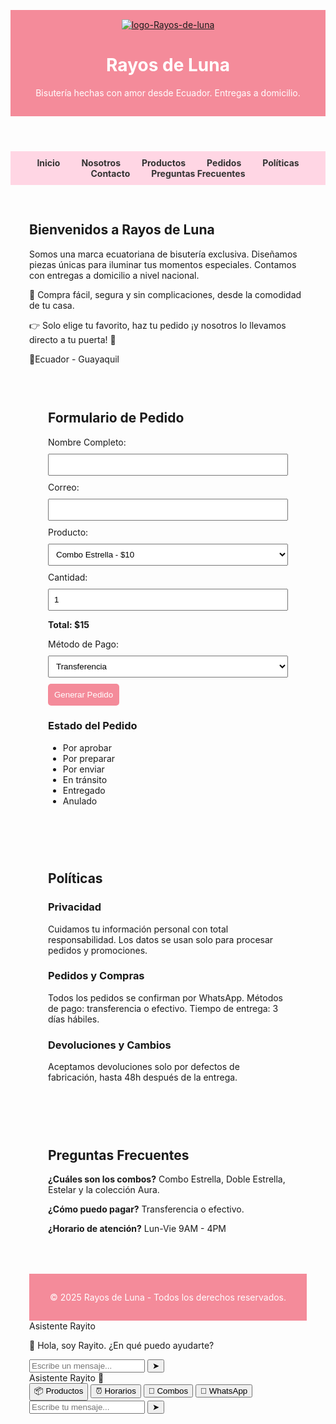<html lang="es">
<head>
  <meta charset="UTF-8">
  <meta name="viewport" content="width=device-width, initial-scale=1.0">
  <title>Rayos de Luna | Bisutería</title>
  <style>
 
  body { font-family: Arial, sans-serif; margin: 0; padding: 0; }
    header { background: #f48b9a; padding: 15px; text-align: center; color: white; }
    nav { background: #ffd6e4; padding: 10px; text-align: center; }
    nav a { margin: 0 15px; text-decoration: none; color: #333; font-weight: bold; }
    section { padding: 30px; display: none; }
    section.active { display: block; }
    .producto { border: 1px solid #ccc; padding: 15px; margin: 10px; border-radius: 8px; }
    .boton { background: #f48b9a; color: white; padding: 10px; border: none; border-radius: 5px; cursor: pointer; }
    .formulario input, .formulario select { display: block; margin: 10px 0; padding: 8px; width: 100%; }
    footer { background: #f48b9a; color: white; text-align: center; padding: 15px; margin-top: 20px; }
    #rayito { position: fixed; bottom: 20px; right: 20px; background: #ffd6e4; border-radius: 50%; padding: 15px; cursor: pointer; box-shadow: 0 4px 6px rgba(0,0,0,0.2); }
    #rayitoMenu { display: none; position: fixed; bottom: 80px; right: 20px; background: white; border: 1px solid #ccc; border-radius: 10px; padding: 15px; width: 220px; }
    #rayitoMenu p { margin: 8px 0; cursor: pointer; color: #f48b9a; }
  </style>
</head>
<body>

  <header>
    <a href="https://imgbb.com/"><img src="https://i.ibb.co/dJmSGh63/logo-Rayos-de-luna.png" alt="logo-Rayos-de-luna" border="0"></a>
    <h1> Rayos de Luna </h1>
    <p>Bisutería hechas con amor desde Ecuador. Entregas a domicilio.</p>
  </header>

  <nav>
    <a href="#" onclick="mostrar('inicio')">Inicio</a>
    <a href="#" onclick="mostrar('nosotros')">Nosotros</a>
    <a href="#" onclick="mostrar('productos')">Productos</a>
    <a href="#" onclick="mostrar('pedidos')">Pedidos</a>
    <a href="#" onclick="mostrar('politicas')">Políticas</a>
    <a href="#" onclick="mostrar('contacto')">Contacto</a>
    <a href="#" onclick="mostrar('faq')">Preguntas Frecuentes</a>
  </nav>

  <!-- INICIO -->
  <section id="inicio" class="active">
    <h2>Bienvenidos a Rayos de Luna</h2>
    <p>Somos una marca ecuatoriana de bisutería exclusiva. Diseñamos piezas únicas para iluminar tus momentos especiales. Contamos con entregas a domicilio a nivel nacional.</p>
    <p>💖 Compra fácil, segura y sin complicaciones, desde la comodidad de tu casa.</p>
    <p>👉 Solo elige tu favorito, haz tu pedido ¡y nosotros lo llevamos directo a tu puerta! 🚚
    <p>📍Ecuador - Guayaquil</p>

  

  <!-- NOSOTROS -->
  <section id="nosotros">
    <h2>¿Quiénes Somos?</h2>
     <p>En Rayos de Luna somos marca d bisutería apasionada por crear puezas únicasque reflejan elegancia, estilo y personalidad. Cada una de nuestras piezas está diseñada pensando en ti, para que puedas  expresar tú esencia en cada momento especial. Nos caraterizamos por combinar calidad, creatividad y atención personalizada, ofrecemos no solo un producto, sino experiencias que ilumina tu día a día. Nuestra mision es  es acercarte a piezas que enamoran y te hagan sentir especial en cada ocación.</p>
    <h3>Misión</h3>
    <p>Brindar piezas únicas y elegantes que realzan la belleza y personalidad de cada cliente, ofreciendo una experiencia de compra segura, accesible y cercana, con atención personalizada que genera confianza y satisfacción.</p>
    <h3>Visión</h3>
    <p>Convertirnos en la marca de bisutería online preferida a nivel nacional, reconocida por la calidad de nuestros productos, la creatividad de nuestros diseños y la conexión emocional con nuestros clientes, inspirando momentos especiales y memorables.</p>
    <h3>Valores</h3>
    <ul>
      <li>Calidad:Nos comprometemos a ofrecer productos duraderos y bien elaborados.</li>
      <li>Creatividad: Cada pieza refleja originalidad y estilo.</li>
      <li>Confianza: Atención cercana y honesta en cada compra.</li>
      <li>Pasión: Amamos lo que hacemos y transmitimos esa pasión en nuestros productos.</li>
      <li>innovación: Buscamos siempre mejorar y sorprender a nuestros clientes con nuevas tendencias.</li>
    </ul>
  </section>

  <!-- PRODUCTOS -->
  <section id="productos">
    <h2>Nuestros Productos</h2>
    <div class="producto"> 
      <img src="https://i.ibb.co/HD1bwv3t/tu-imagen.jpg" alt="Descripción de la imagen" width="500">
      <h3>Combo Estrella ⭐</h3>
      <p>Incluye: un par de argollas</p>
      <p>Precio: $10</p>
      <button class="boton" onclick="mostrar('pedidos')">Comprar</button>
    </div>
    <div class="producto">
      <img src="https://i.ibb.co/7tM5jJ5K/imagen.jpg" alt="Descripción de la imagen" width="500"> 
      <h3>Combo Doble Estrella ⭐⭐</h3>
      <p>Incluye: un par de argollas + una pulsera</p>
      <p>Precio: $15</p>
      <button class="boton" onclick="mostrar('pedidos')">Comprar</button>
    </div>
    <div class="producto">
      <a href="https://imgbb.com/"><img src="https://i.ibb.co/1GvnrWB1/4.png" alt="4" border="0"></a> estelar
      <h3>Combo Estelar 🌟</h3>
      <p>Incluye: un juego de pulseras</p>
      <p>Precio: $13</p>
      <button class="boton" onclick="mostrar('pedidos')">Comprar</button>
    </div>
    <div class="producto">
      <img src="https://i.ibb.co/C3qcfPkk/tu-imagen.jpg" alt="Descripción de la imagen" width="500">
      <h3>Colección Aura ✨</h3>
      <p>Incluye: un par de argollas únicas</p>
      <p>Precio: $10</p>
      <button class="boton" onclick="mostrar('pedidos')">Comprar</button>
    </div>
  </section>

  <!-- PEDIDOS -->
  <section id="pedidos" class=active>
    <h2>Formulario de Pedido</h2>
    <form class="formulario" onsubmit="procesarPedido(event)">
      <label>Nombre Completo:</label>
      <input type="text" required>
      <label>Correo:</label>
      <input type="email" required>
      <label>Producto:</label>
      <select id="producto" onchange="actualizarTotal()">
        <option value="15">Combo Estrella - $10</option>
        <option value="25">Combo Doble Estrella - $15</option>
        <option value="20">Combo Estelar - $13</option>
        <option value="18">Colección Aura - $10</option>
      </select>
      <label>Cantidad:</label>
      <input type="number" id="cantidad" value="1" min="1" onchange="actualizarTotal()">
      <p><strong>Total: $<span id="total">15</span></strong></p>
      <label>Método de Pago:</label>
      <select required>
        <option>Transferencia</option>
        <option>Efectivo</option>
      </select>
      <button class="boton" type="submit">Generar Pedido</button>
    </form>
    <h3>Estado del Pedido</h3>
    <ul>
      <li>Por aprobar</li>
      <li>Por preparar</li>
      <li>Por enviar</li>
      <li>En tránsito</li>
      <li>Entregado</li>
      <li>Anulado</li>
    </ul>
  </section>

  <!-- POLÍTICAS -->
  <section id="politicas" class=active>
    <h2>Políticas</h2>
    <h3>Privacidad</h3>
    <p>Cuidamos tu información personal con total responsabilidad. Los datos se usan solo para procesar pedidos y promociones.</p>
    <h3>Pedidos y Compras</h3>
    <p>Todos los pedidos se confirman por WhatsApp. Métodos de pago: transferencia o efectivo. Tiempo de entrega: 3 días hábiles.</p>
    <h3>Devoluciones y Cambios</h3>
    <p>Aceptamos devoluciones solo por defectos de fabricación, hasta 48h después de la entrega.</p>
  </section>

  <!-- CONTACTO -->
  <section id="contacto">
    <h2>Contacto</h2>
    <p>📧 Correo: rayo_de_luna_13@hotmail.com</p>
    <p>📱 Instagram & Facebook: @Rayos_de_luna_13</p>
    <p>🕒 Horario de atención: Lun-Vie 9AM - 4PM</p>
  </section>

  <!-- FAQ -->
  <section id="faq" class=active>
    <h2>Preguntas Frecuentes</h2>
    <p><strong>¿Cuáles son los combos?</strong> Combo Estrella, Doble Estrella, Estelar y la colección Aura.</p>
    <p><strong>¿Cómo puedo pagar?</strong> Transferencia o efectivo.</p>
    <p><strong>¿Horario de atención?</strong> Lun-Vie 9AM - 4PM</p>
  </section>

  <footer>
    <p>&copy; 2025 Rayos de Luna - Todos los derechos reservados.</p>
  </footer>

  <!-- Asistente Virtual Rayito -->
  <!-- Caja de chat -->
  <div class="chat-box" id="chatBox">
    <div class="chat-header">Asistente Rayito</div>
    <div class="chat-messages" id="chatMessages">
      <p class="msg-bot">👋 Hola, soy Rayito. ¿En qué puedo ayudarte?</p>
    </div>
    <div class="chat-input">
      <input type="text" id="userInput" placeholder="Escribe un mensaje...">
      <button onclick="sendMessage()">➤</button>
    </div>
  </div>
<!-- Caja de chat -->
<div id="chatBox">
  <div id="chatHeader">Asistente Rayito 🌙</div>
  <div id="chatMessages"></div>
  
  <div id="chatOptions">
    <button onclick="sendOption('Ver productos')">📦 Productos</button>
    <button onclick="sendOption('Horarios de atención')">⏰ Horarios</button>
    <button onclick="sendOption('Combos')">🎁 Combos</button>
    <button onclick="sendOption('Hablar por WhatsApp')">📲 WhatsApp</button>
  </div>

  <div id="chatInput">
    <input type="text" id="userInput" placeholder="Escribe tu mensaje...">
    <button onclick="sendMessage()">➤</button>
  </div>
</div>

  <script>
    function mostrar(id) {
      document.querySelectorAll('section').forEach(sec => sec.classList.remove('active'));
      document.getElementById(id).classList.add('active');
    }

    function actualizarTotal() {
      let precio = parseFloat(document.getElementById('producto').value);
      let cantidad = parseInt(document.getElementById('cantidad').value);
      document.getElementById('total').innerText = precio * cantidad;
    }

    function procesarPedido(e) {
      e.preventDefault();
      alert("✅ Pedido generado con éxito. Te confirmaremos por WhatsApp.");
    }

    document.getElementById('rayito').addEventListener('click', () => {
      let menu = document.getElementById('rayitoMenu');
      menu.style.display = menu.style.display === "block" ? "none" : "block";
    });
  </script>

</body>
</html>

